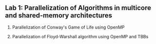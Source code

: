 ## Lab 1: Parallelization of Algorithms in multicore and shared-memory architectures
 
1.  Parallelization of Conway's Game of Life using OpenMP




2. Parallelization of Floyd-Warshall algorithm using OpenMP and TBBs
